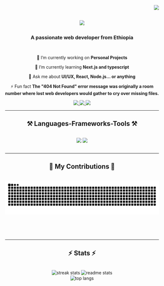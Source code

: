 <!--
## Hi there 👋

**Hawa701/Hawa701** is a ✨ _special_ ✨ repository because its `README.md` (this file) appears on your GitHub profile.

Here are some ideas to get you started:

- 🔭 I’m currently working on ...
- 🌱 I’m currently learning ...
- 👯 I’m looking to collaborate on ...
- 🤔 I’m looking for help with ...
- 💬 Ask me about ...
- 📫 How to reach me: ...
- 😄 Pronouns: ...
- ⚡ Fun fact: ...
-->

<img align="right" src="https://visitor-badge.laobi.icu/badge?page_id=Hawa701.Hawa701" />

<h1 align="center">
    <img src="https://readme-typing-svg.herokuapp.com/?font=Righteous&size=35&center=true&vCenter=true&width=500&height=70&duration=4000&lines=Hi+There!+👋;+I'm+Hawariaw+Paulos!;" />
</h1>

<h3 align="center">A passionate web developer from Ethiopia</h3>

<br/>

<div align="center">
 
 🔭 I’m currently working on **Personal Projects**
 
 🌱 I’m currently learning **Next.js and typescript**

💬 Ask me about **UI/UX, React, Node.js... or anything**

⚡ Fun fact **The "404 Not Found" error message was originally a room number where lost web developers would gather to cry over missing files.**

 </div>
 
<div align="center"> 
  <a href="mailto:pauloshawariaw@gmail.com">
    <img src="https://img.shields.io/badge/Gmail-333333?style=for-the-badge&logo=gmail&logoColor=red" />
  </a>
  <a href="https://github.com/Hawa701" target="_blank">
     <img src="https://img.shields.io/badge/GitHub-FF5722?style=for-the-badge&logo=github&logoColor=white" target="_blank" /> <!-- sqlite, safari, google-chrome are other good icon options -->
  </a>
  <a href="#" target="_blank">
    <img src="https://img.shields.io/badge/Portfolio-0077B5?style=for-the-badge&logo=todoist&logoColor=white" target="_blank" />
  </a>
</div>

 <hr/>
 
<h2 align="center">⚒️ Languages-Frameworks-Tools ⚒️</h2>
<br/>
<div align="center">
    <img src="https://skillicons.dev/icons?i=html,css,javascript,bootstrap,react,mui,nextjs,figma,tailwind" />
    <img src="https://skillicons.dev/icons?i=nodejs,express,mysql,postman,vscode,github,cs" /><br>
</div>

<br/>
<hr/>

<div align="center">
  <h2>🐍 My Contributions 🐍</h2>
  <br>
  <img alt="snake eating my contributions" src="https://github.com/Hawa701/Hawa701/blob/output/github-contribution-grid-snake-dark.svg" />
  
  <br/><br/><br/>
</div>

<hr/>

<h2 align="center">⚡ Stats ⚡</h2>
<br>
<div align=center>
  <img width=390 src="https://github-readme-streak-stats-salesp07.vercel.app/?user=Hawa701&count_private=true&theme=react&border_radius=10" alt="streak stats"/>
  <img width=390 src="https://github-readme-stats-salesp07.vercel.app/api?username=Hawa701&count_private=true&show_icons=true&theme=react&rank_icon=github&border_radius=10" alt="readme stats" />
  <br/>
  <img width=325 align="center" src="https://github-readme-stats-salesp07.vercel.app/api/top-langs/?username=Hawa701&hide=HTML&langs_count=8&layout=compact&theme=react&border_radius=10&size_weight=0.5&count_weight=0.5&exclude_repo=github-readme-stats" alt="top langs" />
</div>

<br/>
